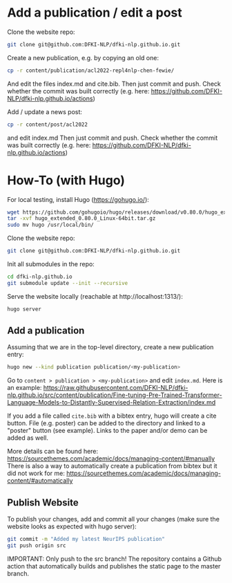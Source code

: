 # Add a publication / edit a post
Clone the website repo:
```bash
git clone git@github.com:DFKI-NLP/dfki-nlp.github.io.git
```

Create a new publication, e.g. by copying an old one:
```bash
cp -r content/publication/acl2022-repl4nlp-chen-fewie/
```
And edit the files index.md and cite.bib.
Then just commit and push. Check whether the commit was built correctly (e.g. here: https://github.com/DFKI-NLP/dfki-nlp.github.io/actions)

Add / update a news post:
```bash
cp -r content/post/acl2022
```
and edit index.md
Then just commit and push. Check whether the commit was built correctly (e.g. here: https://github.com/DFKI-NLP/dfki-nlp.github.io/actions)

# How-To (with Hugo)

For local testing, install Hugo (https://gohugo.io/):
```bash
wget https://github.com/gohugoio/hugo/releases/download/v0.80.0/hugo_extended_0.80.0_Linux-64bit.tar.gz
tar -xvf hugo_extended_0.80.0_Linux-64bit.tar.gz
sudo mv hugo /usr/local/bin/
```

Clone the website repo:
```bash
git clone git@github.com:DFKI-NLP/dfki-nlp.github.io.git
```

Init all submodules in the repo:
```bash
cd dfki-nlp.github.io
git submodule update --init --recursive
```

Serve the website locally (reachable at http://localhost:1313/):
```bash
hugo server
```

## Add a publication

Assuming that we are in the top-level directory, create a new publication entry:
```bash
hugo new --kind publication publication/<my-publication>
```

Go to `content > publication > <my-publication>` and edit `index.md`.
Here is an example: https://raw.githubusercontent.com/DFKI-NLP/dfki-nlp.github.io/src/content/publication/Fine-tuning-Pre-Trained-Transformer-Language-Models-to-Distantly-Supervised-Relation-Extraction/index.md

If you add a file called `cite.bib` with a bibtex entry, hugo will create a cite button.
File (e.g. poster) can be added to the directory and linked to a "poster" button (see example).
Links to the paper and/or demo can be added as well.

More details can be found here: https://sourcethemes.com/academic/docs/managing-content/#manually
There is also a way to automatically create a publication from bibtex but it did not work for me: https://sourcethemes.com/academic/docs/managing-content/#automatically

## Publish Website

To publish your changes, add and commit all your changes (make sure the website looks as expected with hugo server):
```bash
git commit -m "Added my latest NeurIPS publication"
git push origin src
```

IMPORTANT: Only push to the src branch!
The repository contains a Github action that automatically builds and publishes the static page to the master branch.
